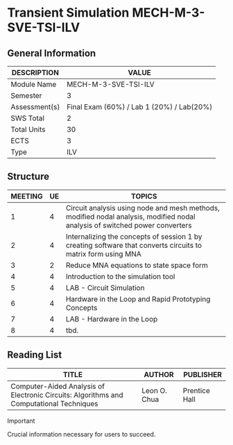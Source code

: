 # Transient Simulation MECH-M-3-SVE-TSI-ILV 


## General Information
| DESCRIPTION   | VALUE                                             |
|---------------|---------------------------------------------------|
| Module Name   | MECH-M-3-SVE-TSI-ILV                              |
| Semester      | 3                                                 |
| Assessment(s) | Final Exam (60%) / Lab 1 (20%)  /  Lab(20%)                     |
| SWS Total     | 2                                                 |
| Total Units   | 30                                                |
| ECTS          | 3                                                 |
| Type          | ILV                                               |


## Structure

| MEETING | UE | TOPICS |
|----|----|----|
|1|4| Circuit analysis using node and mesh methods, modified nodal analysis, modified nodal analysis of switched power converters|
|2|4| Internalizing the concepts of session 1 by creating software that converts circuits to matrix form using MNA
|3|2|Reduce MNA equations to state space form|
|4|4|Introduction to the simulation tool|
|5|4| LAB - Circuit Simulation|
|6|4|Hardware in the Loop and Rapid Prototyping Concepts|
|7|4| LAB - Hardware in the Loop|
|8|4| tbd.|


## Reading List

| TITLE | AUTHOR | PUBLISHER |
|----|----|----|
| Computer-Aided Analysis of Electronic Circuits: Algorithms and Computational Techniques |  Leon O. Chua  |  Prentice Hall |


> [!IMPORTANT]
> Crucial information necessary for users to succeed.

